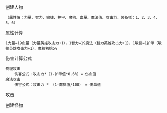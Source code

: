
创建人物

    （属性值：力量、智力、敏捷、护甲、魔抗、血量、魔法值、攻击力，装备栏：1、2、3、4、5、6）
属性计算

    1力量=19血量（力量英雄攻击力+1），1智力=19魔法（智力英雄攻击力+1），1敏捷=1护甲（敏捷英雄攻击力+1），魔抗初始5%
伤害计算公式

    物理攻击
        伤害公式：攻击力*（1-护甲值*0.6%）= 伤血值
    魔法攻击
        伤害公式：攻击力 * （1-魔抗值/100） = 伤血值
攻击
    
创建怪物
    
